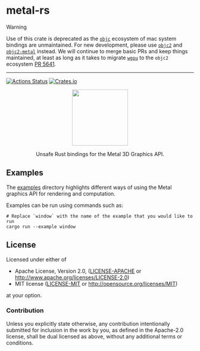 # metal-rs

> [!WARNING]
> 
> Use of this crate is deprecated as the [`objc`] ecosystem of mac system bindings are unmaintained. 
> For new development, please use [`objc2`] and [`objc2-metal`] instead. We will continue to merge basic
> PRs and keep things maintained, at least as long as it takes to migrate [`wgpu`] to the `objc2` ecosystem [PR 5641].

[`objc`]: https://crates.io/crates/objc
[`objc2`]: https://crates.io/crates/objc2
[`objc2-metal`]: https://crates.io/crates/objc2-metal
[`wgpu`]: https://crates.io/crates/wgpu
[PR 5641]: https://github.com/gfx-rs/wgpu/pull/5641

-----


[![Actions Status](https://github.com/gfx-rs/metal-rs/workflows/ci/badge.svg)](https://github.com/gfx-rs/metal-rs/actions)
[![Crates.io](https://img.shields.io/crates/v/metal.svg?label=metal)](https://crates.io/crates/metal)

<p align="center">
  <img width="150" height="150" src="./assets/metal.svg">
</p>

<p align="center">Unsafe Rust bindings for the Metal 3D Graphics API.</p>

## Examples

The [examples](/examples) directory highlights different ways of using the Metal graphics API for rendering
and computation.

Examples can be run using commands such as:

```
# Replace `window` with the name of the example that you would like to run
cargo run --example window
```

## License

Licensed under either of

 * Apache License, Version 2.0, ([LICENSE-APACHE](LICENSE-APACHE) or http://www.apache.org/licenses/LICENSE-2.0)
 * MIT license ([LICENSE-MIT](LICENSE-MIT) or http://opensource.org/licenses/MIT)

at your option.

### Contribution

Unless you explicitly state otherwise, any contribution intentionally submitted
for inclusion in the work by you, as defined in the Apache-2.0 license, shall be
dual licensed as above, without any additional terms or conditions.
